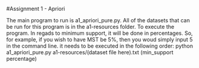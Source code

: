 #Assignment 1 - Apriori

The main program to run is a1_apriori_pure.py. All of the datasets that can be run for this program is in the a1-resources folder. To execute the program. In regads to minimum support, it will be done in percentages. So, for example, if you wish to have MST be 5%, then you woud simply input 5 in the command line. it needs to be executed in the following order:
python a1_apriori_pure.py a1-resources/(dataset file here).txt (min_support percentage)

